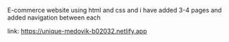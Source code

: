 E-commerce website using html and css and i have added 3-4 pages and added navigation between each

link: https://unique-medovik-b02032.netlify.app
